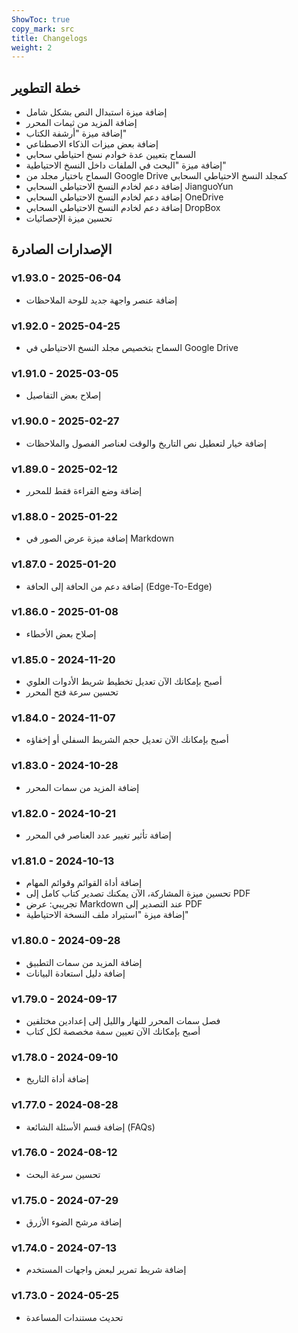 ```yaml
---
ShowToc: true
copy_mark: src
title: Changelogs
weight: 2
---
```


## خطة التطوير

- إضافة ميزة استبدال النص بشكل شامل
- إضافة المزيد من ثيمات المحرر
- إضافة ميزة "أرشفة الكتاب"
- إضافة بعض ميزات الذكاء الاصطناعي
- السماح بتعيين عدة خوادم نسخ احتياطي سحابي
- إضافة ميزة "البحث في الملفات داخل النسخ الاحتياطية"
- السماح باختيار مجلد من Google Drive كمجلد النسخ الاحتياطي السحابي
- إضافة دعم لخادم النسخ الاحتياطي السحابي JianguoYun
- إضافة دعم لخادم النسخ الاحتياطي السحابي OneDrive
- إضافة دعم لخادم النسخ الاحتياطي السحابي DropBox
- تحسين ميزة الإحصائيات

## الإصدارات الصادرة

### v1.93.0 - 2025-06-04

- إضافة عنصر واجهة جديد للوحة الملاحظات

### v1.92.0 - 2025-04-25

- السماح بتخصيص مجلد النسخ الاحتياطي في Google Drive

### v1.91.0 - 2025-03-05

- إصلاح بعض التفاصيل

### v1.90.0 - 2025-02-27

- إضافة خيار لتعطيل نص التاريخ والوقت لعناصر الفصول والملاحظات

### v1.89.0 - 2025-02-12

- إضافة وضع القراءة فقط للمحرر

### v1.88.0 - 2025-01-22

- إضافة ميزة عرض الصور في Markdown

### v1.87.0 - 2025-01-20

- إضافة دعم من الحافة إلى الحافة (Edge-To-Edge)

### v1.86.0 - 2025-01-08

- إصلاح بعض الأخطاء

### v1.85.0 - 2024-11-20

- أصبح بإمكانك الآن تعديل تخطيط شريط الأدوات العلوي
- تحسين سرعة فتح المحرر

### v1.84.0 - 2024-11-07

- أصبح بإمكانك الآن تعديل حجم الشريط السفلي أو إخفاؤه

### v1.83.0 - 2024-10-28

- إضافة المزيد من سمات المحرر

### v1.82.0 - 2024-10-21

- إضافة تأثير تغيير عدد العناصر في المحرر

### v1.81.0 - 2024-10-13

- إضافة أداة القوائم وقوائم المهام
- تحسين ميزة المشاركة، الآن يمكنك تصدير كتاب كامل إلى PDF
- تجريبي: عرض Markdown عند التصدير إلى PDF
- إضافة ميزة "استيراد ملف النسخة الاحتياطية"

### v1.80.0 - 2024-09-28

- إضافة المزيد من سمات التطبيق
- إضافة دليل استعادة البيانات

### v1.79.0 - 2024-09-17

- فصل سمات المحرر للنهار والليل إلى إعدادين مختلفين
- أصبح بإمكانك الآن تعيين سمة مخصصة لكل كتاب

### v1.78.0 - 2024-09-10

- إضافة أداة التاريخ

### v1.77.0 - 2024-08-28

- إضافة قسم الأسئلة الشائعة (FAQs)

### v1.76.0 - 2024-08-12

- تحسين سرعة البحث

### v1.75.0 - 2024-07-29

- إضافة مرشح الضوء الأزرق

### v1.74.0 - 2024-07-13

- إضافة شريط تمرير لبعض واجهات المستخدم

### v1.73.0 - 2024-05-25

- تحديث مستندات المساعدة
